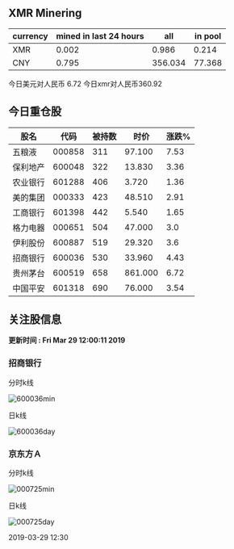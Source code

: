 ## XMR Minering

|currency|mined in last 24 hours|all|in pool|
|---|---|---|---|
|XMR|0.002|0.986|0.214|
|CNY|0.795|356.034|77.368|

今日美元对人民币 6.72	今日xmr对人民币360.92


## 今日重仓股 

|股名|代码|被持数|时价|涨跌%|
|---|---|---|---|---|
|五粮液|000858|311|97.100|7.53|
|保利地产|600048|322|13.830|3.36|
|农业银行|601288|406|3.720|1.36|
|美的集团|000333|423|48.510|2.91|
|工商银行|601398|442|5.540|1.65|
|格力电器|000651|504|47.000|3.0|
|伊利股份|600887|519|29.320|3.6|
|招商银行|600036|530|33.960|4.43|
|贵州茅台|600519|658|861.000|6.72|
|中国平安|601318|690|76.000|3.54|

## 关注股信息
**更新时间 : Fri Mar 29 12:00:11 2019**
### 招商银行 
分时k线

![600036min](http://image.sinajs.cn/newchart/min/n/sh600036.gif)

日k线

![600036day](http://image.sinajs.cn/newchart/daily/n/sh600036.gif)

### 京东方Ａ 
分时k线

![000725min](http://image.sinajs.cn/newchart/min/n/sz000725.gif)

日k线

![000725day](http://image.sinajs.cn/newchart/daily/n/sz000725.gif)

2019-03-29 12:30